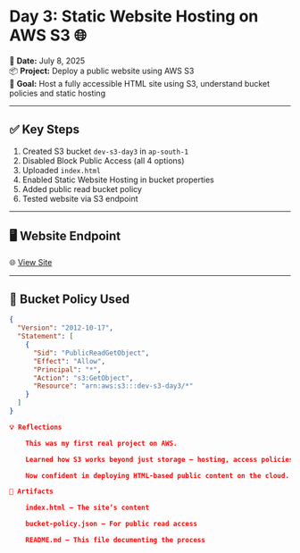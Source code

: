 # Day 3: Static Website Hosting on AWS S3 🌐

📅 **Date:** July 8, 2025  
📦 **Project:** Deploy a public website using AWS S3  
🎯 **Goal:** Host a fully accessible HTML site using S3, understand bucket policies and static hosting

---

## ✅ Key Steps

1. Created S3 bucket `dev-s3-day3` in `ap-south-1`
2. Disabled Block Public Access (all 4 options)
3. Uploaded `index.html`
4. Enabled Static Website Hosting in bucket properties
5. Added public read bucket policy
6. Tested website via S3 endpoint

---

## 🖥️ Website Endpoint

🌐 [View Site](http://dev-s3-day3.s3-website.ap-south-1.amazonaws.com)

---

## 🔐 Bucket Policy Used

```json
{
  "Version": "2012-10-17",
  "Statement": [
    {
      "Sid": "PublicReadGetObject",
      "Effect": "Allow",
      "Principal": "*",
      "Action": "s3:GetObject",
      "Resource": "arn:aws:s3:::dev-s3-day3/*"
    }
  ]
}

💡 Reflections

    This was my first real project on AWS.

    Learned how S3 works beyond just storage — hosting, access policies, and static sites.

    Now confident in deploying HTML-based public content on the cloud.

📁 Artifacts

    index.html — The site’s content

    bucket-policy.json — For public read access

    README.md — This file documenting the process
